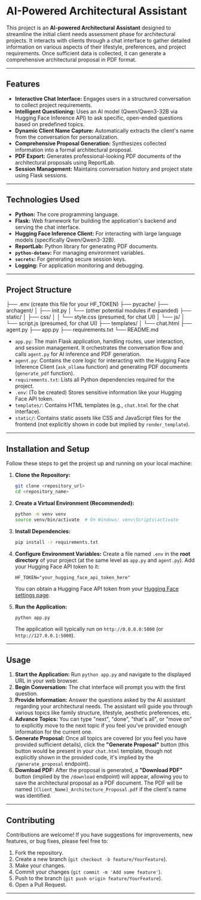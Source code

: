 # AI-Powered Architectural Assistant

This project is an **AI-powered Architectural Assistant** designed to streamline the initial client needs assessment phase for architectural projects. It interacts with clients through a chat interface to gather detailed information on various aspects of their lifestyle, preferences, and project requirements. Once sufficient data is collected, it can generate a comprehensive architectural proposal in PDF format.

---

## Features

* **Interactive Chat Interface:** Engages users in a structured conversation to collect project requirements.
* **Intelligent Questioning:** Uses an AI model (Qwen/Qwen3-32B via Hugging Face Inference API) to ask specific, open-ended questions based on predefined topics.
* **Dynamic Client Name Capture:** Automatically extracts the client's name from the conversation for personalization.
* **Comprehensive Proposal Generation:** Synthesizes collected information into a formal architectural proposal.
* **PDF Export:** Generates professional-looking PDF documents of the architectural proposals using ReportLab.
* **Session Management:** Maintains conversation history and project state using Flask sessions.

---

## Technologies Used

* **Python:** The core programming language.
* **Flask:** Web framework for building the application's backend and serving the chat interface.
* **Hugging Face Inference Client:** For interacting with large language models (specifically Qwen/Qwen3-32B).
* **ReportLab:** Python library for generating PDF documents.
* **`python-dotenv`:** For managing environment variables.
* **`secrets`:** For generating secure session keys.
* **Logging:** For application monitoring and debugging.

---

## Project Structure
├── .env (create this file for your HF_TOKEN)
├── pycache/
├── archagent/
│   ├── init.py
│   └── (other potential modules if expanded)
├── static/
│   ├── css/
│   │   └── style.css (presumed, for chat UI)
│   └── js/
│       └── script.js (presumed, for chat UI)
├── templates/
│   └── chat.html
├── agent.py
├── app.py
├── requirements.txt
└── README.md

* `app.py`: The main Flask application, handling routes, user interaction, and session management. It orchestrates the conversation flow and calls `agent.py` for AI inference and PDF generation.
* `agent.py`: Contains the core logic for interacting with the Hugging Face Inference Client (`ask_ollama` function) and generating PDF documents (`generate_pdf` function).
* `requirements.txt`: Lists all Python dependencies required for the project.
* `.env`: (To be created) Stores sensitive information like your Hugging Face API token.
* `templates/`: Contains HTML templates (e.g., `chat.html` for the chat interface).
* `static/`: Contains static assets like CSS and JavaScript files for the frontend (not explicitly shown in code but implied by `render_template`).

---

## Installation and Setup

Follow these steps to get the project up and running on your local machine:

1.  **Clone the Repository:**
    ```bash
    git clone <repository_url>
    cd <repository_name>
    ```

2.  **Create a Virtual Environment (Recommended):**
    ```bash
    python -m venv venv
    source venv/bin/activate  # On Windows: venv\Scripts\activate
    ```

3.  **Install Dependencies:**
    ```bash
    pip install -r requirements.txt
    ```

4.  **Configure Environment Variables:**
    Create a file named `.env` in the **root directory** of your project (at the same level as `app.py` and `agent.py`). Add your Hugging Face API token to it:
    ```
    HF_TOKEN="your_hugging_face_api_token_here"
    ```
    You can obtain a Hugging Face API token from your [Hugging Face settings page](https://huggingface.co/settings/tokens).

5.  **Run the Application:**
    ```bash
    python app.py
    ```
    The application will typically run on `http://0.0.0.0:5000` (or `http://127.0.0.1:5000`).

---

## Usage

1.  **Start the Application:** Run `python app.py` and navigate to the displayed URL in your web browser.
2.  **Begin Conversation:** The chat interface will prompt you with the first question.
3.  **Provide Information:** Answer the questions asked by the AI assistant regarding your architectural needs. The assistant will guide you through various topics like family structure, lifestyle, aesthetic preferences, etc.
4.  **Advance Topics:** You can type "next", "done", "that's all", or "move on" to explicitly move to the next topic if you feel you've provided enough information for the current one.
5.  **Generate Proposal:** Once all topics are covered (or you feel you have provided sufficient details), click the **"Generate Proposal"** button (this button would be present in your `chat.html` template, though not explicitly shown in the provided code, it's implied by the `/generate_proposal` endpoint).
6.  **Download PDF:** After the proposal is generated, a **"Download PDF"** button (implied by the `/download` endpoint) will appear, allowing you to save the architectural proposal as a PDF document. The PDF will be named `[Client_Name]_Architecture_Proposal.pdf` if the client's name was identified.

---

## Contributing

Contributions are welcome! If you have suggestions for improvements, new features, or bug fixes, please feel free to:

1.  Fork the repository.
2.  Create a new branch (`git checkout -b feature/YourFeature`).
3.  Make your changes.
4.  Commit your changes (`git commit -m 'Add some feature'`).
5.  Push to the branch (`git push origin feature/YourFeature`).
6.  Open a Pull Request.

---
